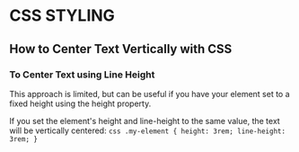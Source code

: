 # CSS STYLING
## How to Center Text Vertically with CSS
### To Center Text using Line Height
This approach is limited, but can be useful if you have your element set to a fixed height using the height property.

If you set the element's height and line-height to the same value, the text will be vertically centered:
`css
.my-element {
  height: 3rem;
  line-height: 3rem;
}
`

